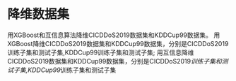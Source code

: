 # 降维数据集
用XGBoost和互信息算法降维CICDDoS2019数据集和KDDCup99数据集。
用XGBoost降维CICDDoS2019数据集和KDDCup99数据集，分别是CICDDoS2019训练子集和测试子集,KDDCup99训练子集和测试子集;
用互信息降维CICDDoS2019数据集和KDDCup99数据集，分别是CICDDoS2019*训练子集和测试子集,KDDCup99*训练子集和测试子集
